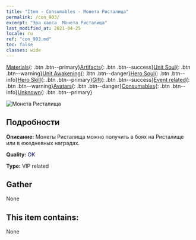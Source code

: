 ```yaml
---
title: "Item - Consumables - Монета Ристалища"
permalink: /con_903/
excerpt: "Эра хаоса  Монета Ристалища"
last_modified_at: 2021-04-25
locale: ru
ref: "con_903.md"
toc: false
classes: wide
---
```

 [Materials](/ItemsRU/){: .btn .btn--primary}[Artifacts](/ItemsRU/Artifacts/){: .btn .btn--success}[Unit Soul](/ItemsRU/UnitSoul/){: .btn .btn--warning}[Unit Awakening](/ItemsRU/UnitAwakening/){: .btn .btn--danger}[Hero Soul](/ItemsRU/HeroSoul/){: .btn .btn--info}[Hero Skill](/ItemsRU/HeroSkill/){: .btn .btn--primary}[Gift](/ItemsRU/Gift/){: .btn .btn--success}[Event related](/ItemsRU/Events/){: .btn .btn--warning}[Avatars](/ItemsRU/Avatars/){: .btn .btn--danger}[Consumables](/ItemsRU/Consumables/){: .btn .btn--info}[Unknown](/ItemsRU/Unknown/){: .btn .btn--primary}

 ![Монета Ристалища](/images/t/i_107.png)

## Подробности
 **Описание:** Монеты Ристалища можно получить в боях на Ристалище или в ежедневных наградах.

 **Quality:** <span style="color: #000080">OK</span>

 **Type:** VIP related

## Gather

  None

## This item contains:

  None

